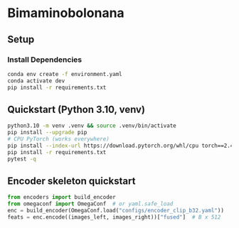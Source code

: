 # Bimaminobolonana

## Setup

### Install Dependencies

```bash
conda env create -f environment.yaml
conda activate dev
pip install -r requirements.txt
```

## Quickstart (Python 3.10, venv)
```bash
python3.10 -m venv .venv && source .venv/bin/activate
pip install --upgrade pip
# CPU PyTorch (works everywhere)
pip install --index-url https://download.pytorch.org/whl/cpu torch==2.4.1 torchvision==0.19.1
pip install -r requirements.txt
pytest -q
```

## Encoder skeleton quickstart
```python
from encoders import build_encoder
from omegaconf import OmegaConf  # or yaml.safe_load
enc = build_encoder(OmegaConf.load("configs/encoder_clip_b32.yaml"))
feats = enc.encode((images_left, images_right))["fused"]  # B x 512
```
